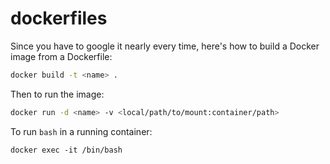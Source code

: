 dockerfiles
===========

Since you have to google it nearly every time, here's how to build a Docker image from a Dockerfile:

```sh
docker build -t <name> . 
```

Then to run the image:

```sh
docker run -d <name> -v <local/path/to/mount:container/path>
```

To run `bash` in a running container:

```
docker exec -it /bin/bash
```

